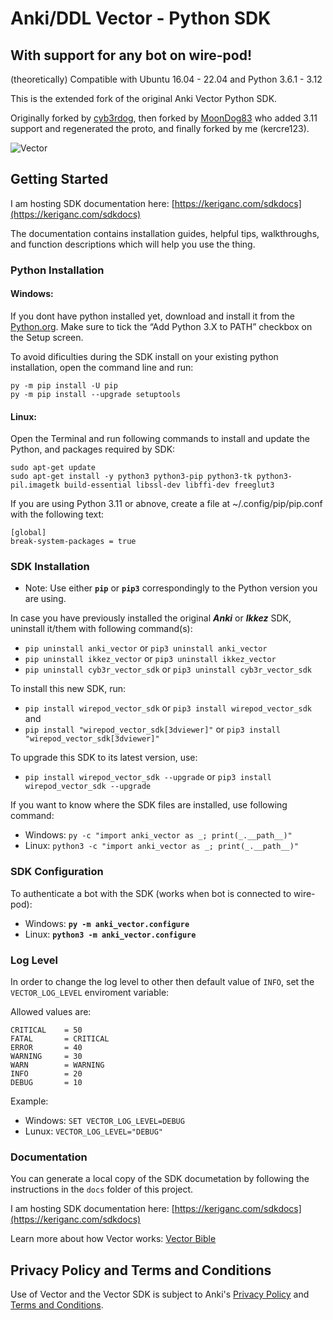 ﻿
# Anki/DDL Vector - Python SDK

## With support for any bot on wire-pod!
(theoretically) Compatible with Ubuntu 16.04 - 22.04 and Python 3.6.1 - 3.12

This is the extended fork of the original Anki Vector Python SDK.

Originally forked by [cyb3rdog](https://github.com/cyb3rdog/vector_python_sdk), then forked by [MoonDog83](https://github.com/MoonDog82/vector-python-sdk) who added 3.11 support and regenerated the proto, and finally forked by me (kercre123).

![Vector](docs/source/images/vector-sdk-alpha.jpg)


## Getting Started

I am hosting SDK documentation here: [https://keriganc.com/sdkdocs](https://keriganc.com/sdkdocs)

The documentation contains installation guides, helpful tips, walkthroughs, and function descriptions which will help you use the thing.

### Python Installation

#### Windows:

If you dont have python installed yet, download and install it from the [Python.org](https://www.python.org/downloads/windows/).
Make sure to tick the “Add Python 3.X to PATH” checkbox on the Setup screen.

To avoid dificulties during the SDK install on your existing python installation, open the command line and run:

```
py -m pip install -U pip
py -m pip install --upgrade setuptools
```

#### Linux:

Open the Terminal and run following commands to install and update the Python, and packages required by SDK:

```
sudo apt-get update
sudo apt-get install -y python3 python3-pip python3-tk python3-pil.imagetk build-essential libssl-dev libffi-dev freeglut3
```

If you are using Python 3.11 or abnove, create a file at ~/.config/pip/pip.conf with the following text:

```
[global]
break-system-packages = true
```

### SDK Installation

 - Note: Use either **```pip```** or **```pip3```** correspondingly to the Python version you are using.

In case you have previously installed the original ***Anki*** or ***Ikkez*** SDK, uninstall it/them with following command(s):

- ```pip uninstall anki_vector``` or ```pip3 uninstall anki_vector```
- ```pip uninstall ikkez_vector``` or ```pip3 uninstall ikkez_vector```
- ```pip uninstall cyb3r_vector_sdk``` or ```pip3 uninstall cyb3r_vector_sdk```

To install this new SDK, run:

- ```pip install wirepod_vector_sdk``` or ```pip3 install wirepod_vector_sdk```
and
- ```pip install "wirepod_vector_sdk[3dviewer]"``` or ```pip3 install "wirepod_vector_sdk[3dviewer]"```


To upgrade this SDK to its latest version, use:

- ```pip install wirepod_vector_sdk --upgrade``` or ```pip3 install wirepod_vector_sdk --upgrade```


If you want to know where the SDK files are installed, use following command:

- Windows:  ```py -c "import anki_vector as _; print(_.__path__)"```
- Linux:    ```python3 -c "import anki_vector as _; print(_.__path__)"```


### SDK Configuration

To authenticate a bot with the SDK (works when bot is connected to wire-pod):

- Windows:  **```py -m anki_vector.configure```**
- Linux:    **```python3 -m anki_vector.configure```**

### Log Level

In order to change the log level to other then default value of `INFO`, set the `VECTOR_LOG_LEVEL` enviroment variable:

Allowed values are:
```
CRITICAL	= 50
FATAL 		= CRITICAL
ERROR 		= 40
WARNING 	= 30
WARN 		= WARNING
INFO 		= 20
DEBUG 		= 10
```

Example:

- Windows: ```SET VECTOR_LOG_LEVEL=DEBUG```
- Lunux:   ```VECTOR_LOG_LEVEL="DEBUG"```


### Documentation

You can generate a local copy of the SDK documetation by
following the instructions in the `docs` folder of this project.

I am hosting SDK documentation here: [https://keriganc.com/sdkdocs](https://keriganc.com/sdkdocs)

Learn more about how Vector works: [Vector Bible](https://github.com/GooeyChickenman/victor/blob/master/documentation/Vector-TRM.pdf)


## Privacy Policy and Terms and Conditions

Use of Vector and the Vector SDK is subject to Anki's [Privacy Policy](https://www.anki.com/en-us/company/privacy) and [Terms and Conditions](https://www.anki.com/en-us/company/terms-and-conditions).

